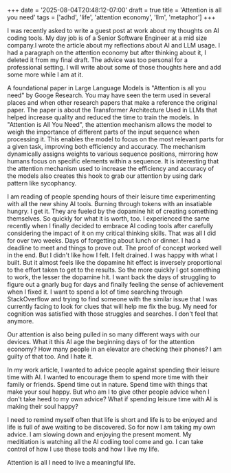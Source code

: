 +++ date = '2025-08-04T20:48:12-07:00' draft = true title = 'Attention is all you need' tags = ['adhd', 'life', 'attention economy', 'llm', 'metaphor'] +++

I was recently asked to write a guest post at work about my thoughts on AI coding tools. My day job is of a Senior Software Engineer at a mid size company.I wrote the article about my reflections about AI and LLM usage. I had a paragraph on the attention economy but
after thinking about it, I deleted it from my final draft. The advice was too personal for a professional setting. I will write about some of those thoughts here and add some more while I am at it.

A foundational paper in Large Language Models is "Attention is all you need" by Googe Research. You may have seen the term used in several places and when other research papers that make a reference the original paper. The paper is about the Transformer Architecture Used in LLMs that helped increase quality and reduced the time to train the models.
In "Attention is All You Need", the attention mechanism allows the model to weigh the importance of different parts of the input sequence when processing it. This enables the model to focus on the most relevant parts for a given task, improving both efficiency and accuracy. The mechanism dynamically assigns weights to various sequence positions, mirroring how humans focus on specific elements within a sequence. 
It is interesting that the attention mechanism used to increase the efficiency and accuracy of the models also creates this hook to grab our attention by using dark pattern like sycophancy.

I am reading of people spending hours of their leisure time experimenting with all the new shiny AI tools. Burning through tokens with an insatiable hungry. I get it. They are fueled by the dopamine hit of creating something themselves. So quickly for what it is worth, too. I experienced the same recently when I finally decided to embrace AI coding tools after carefully considering the impact of it on my critical thinking skills. That was all I did for over two weeks. Days of forgetting about lunch or dinner. I had a deadline to meet and things to prove out. The proof of concept worked well in the end.
But I didn't like how I felt. I felt drained. I was happy with what I built. But it almost feels like the dopamine hit effect is inversely proportional to the effort taken to get to the results. So the more quickly I got something to work, the lesser the dopamine hit. I want back the days of struggling to figure out a gnarly bug for days and finally feeling the sense of achievement when I fixed it. I want to spend a lot of time searching through StackOverflow and trying to find someone with the similar issue that I was currently facing to look for clues that will help me fix the bug. My need for cognition was satisfied with those struggles and searches. I don't feel that anymore.

Our attention is also being pulled in so many different ways with our devices. What it this AI age the beginning days of for the attention economy? How many people in an elevator are checking their phones? I am guilty of that too. And I hate it. 

In my work article, I wanted to advice people against spending their leisure time with AI. I wanted to encourage them to spend more time with their family or friends. Spend time out in nature. Spend time with things that make your soul happy. But who am I to give other people advice when I don't take heed to my own advice? What if spending leisure time with AI is making their soul happy?

I need to remind myself often that life is short and life is to be enjoyed and life is full of awe waiting to be discovered. So for now I am taking my own advice. I am slowing down and enjoying the present moment. My meditiation is watching all the AI codiing tool come and go.
I can take control of how I use these tools and how I live my life.

Attention is all I need to live a meaningful life.
